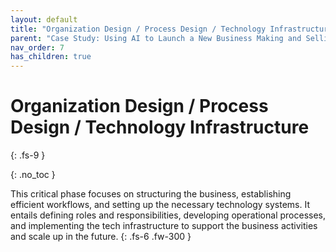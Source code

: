 ```yaml
---
layout: default
title: "Organization Design / Process Design / Technology Infrastructure"
parent: "Case Study: Using AI to Launch a New Business Making and Selling Umbrellas"
nav_order: 7
has_children: true
---
```


# Organization Design / Process Design / Technology Infrastructure
{: .fs-9 }

{: .no_toc }


This critical phase focuses on structuring the business, establishing efficient 
workflows, and setting up the necessary technology systems. It entails defining roles and 
responsibilities, developing operational processes, and implementing the tech 
infrastructure to support the business activities and scale up in the future.
{: .fs-6 .fw-300 }
